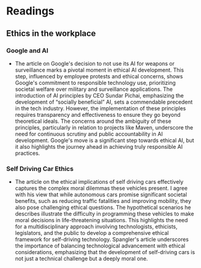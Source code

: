 # Readings

## Ethics in the workplace

### Google and AI
- The article on Google's decision to not use its AI for weapons or surveillance marks a pivotal moment in ethical AI development. This step, influenced by employee protests and ethical concerns, shows Google's commitment to responsible technology use, prioritizing societal welfare over military and surveillance applications. The introduction of AI principles by CEO Sundar Pichai, emphasizing the development of “socially beneficial” AI, sets a commendable precedent in the tech industry. However, the implementation of these principles requires transparency and effectiveness to ensure they go beyond theoretical ideals. The concerns around the ambiguity of these principles, particularly in relation to projects like Maven, underscore the need for continuous scrutiny and public accountability in AI development. Google's move is a significant step towards ethical AI, but it also highlights the journey ahead in achieving truly responsible AI practices.

### Self Driving Car Ethics
- The article on the ethical implications of self driving cars effectively captures the complex moral dilemmas these vehicles present. I agree with his view that while autonomous cars promise significant societal benefits, such as reducing traffic fatalities and improving mobility, they also pose challenging ethical questions. The hypothetical scenarios he describes illustrate the difficulty in programming these vehicles to make moral decisions in life-threatening situations. This highlights the need for a multidisciplinary approach involving technologists, ethicists, legislators, and the public to develop a comprehensive ethical framework for self-driving technology. Spangler's article underscores the importance of balancing technological advancement with ethical considerations, emphasizing that the development of self-driving cars is not just a technical challenge but a deeply moral one.